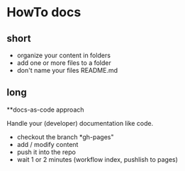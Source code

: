 # HowTo docs

## short

- organize your content in folders
- add one or more files to a folder
- don't name your files README.md

## long

\*\*docs-as-code approach

Handle your (developer) documentation like code.

- checkout the branch \*gh-pages"
- add / modify content
- push it into the repo
- wait 1 or 2 minutes (workflow index, pushlish to pages)

